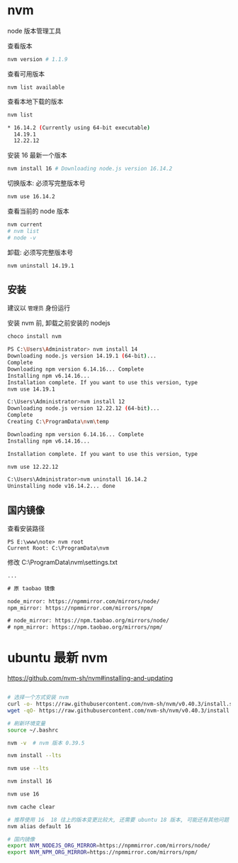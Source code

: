 # nvm

node 版本管理工具

查看版本

```bash
nvm version # 1.1.9
```

查看可用版本

```basg
nvm list available
```

查看本地下载的版本

```bash
nvm list

* 16.14.2 (Currently using 64-bit executable)
  14.19.1
  12.22.12
```

安装 16 最新一个版本

```bash
nvm install 16 # Downloading node.js version 16.14.2
```

切换版本: 必须写完整版本号

```bash
nvm use 16.14.2
```

查看当前的 node 版本

```bash
nvm current
# nvm list
# node -v
```

卸载: 必须写完整版本号

```bash
nvm uninstall 14.19.1
```

## 安装

建议以 `管理员` 身份运行

安装 nvm 前, 卸载之前安装的 nodejs

```bash
choco install nvm
```

```bash
PS C:\Users\Administrator> nvm install 14
Downloading node.js version 14.19.1 (64-bit)...
Complete
Downloading npm version 6.14.16... Complete
Installing npm v6.14.16...
Installation complete. If you want to use this version, type
nvm use 14.19.1
```

```bash
C:\Users\Administrator>nvm install 12
Downloading node.js version 12.22.12 (64-bit)...
Complete
Creating C:\ProgramData\nvm\temp

Downloading npm version 6.14.16... Complete
Installing npm v6.14.16...

Installation complete. If you want to use this version, type

nvm use 12.22.12
```

```bash
C:\Users\Administrator>nvm uninstall 16.14.2
Uninstalling node v16.14.2... done
```

## 国内镜像

查看安装路径

```baash
PS E:\www\note> nvm root
Current Root: C:\ProgramData\nvm
```

修改 C:\ProgramData\nvm\settings.txt

```txt C:\ProgramData\nvm\settings.txt
...

# 原 taobao 镜像

node_mirror: https://npmmirror.com/mirrors/node/
npm_mirror: https://npmmirror.com/mirrors/npm/

# node_mirror: https://npm.taobao.org/mirrors/node/
# npm_mirror: https://npm.taobao.org/mirrors/npm/
```

# ubuntu 最新 nvm

https://github.com/nvm-sh/nvm#installing-and-updating

```bash

# 选择一个方式安装 nvm
curl -o- https://raw.githubusercontent.com/nvm-sh/nvm/v0.40.3/install.sh | bash
wget -qO- https://raw.githubusercontent.com/nvm-sh/nvm/v0.40.3/install.sh | bash

# 刷新环境变量
source ~/.bashrc

nvm -v  # nvm 版本 0.39.5

nvm install --lts

nvm use --lts

nvm install 16

nvm use 16

nvm cache clear

# 推荐使用 16  18 往上的版本变更比较大, 还需要 ubuntu 18 版本, 可能还有其他问题
nvm alias default 16

# 国内镜像
export NVM_NODEJS_ORG_MIRROR=https://npmmirror.com/mirrors/node/
export NVM_NPM_ORG_MIRROR=https://npmmirror.com/mirrors/npm/

```

